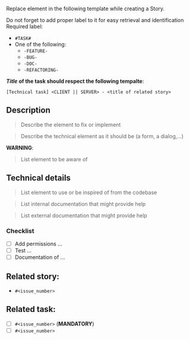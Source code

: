 Replace element in the following template while creating a Story.

Do not forget to add proper label to it for easy retrieval and identification
Required label: 
 * `#TASK#`
 * One of the following:
     * `-FEATURE-`
     * `-BUG-`
     * `-DOC-`
     * `-REFACTORING-`

**_Title_ of the task should respect the following tempalte**:

```
[Technical task] <CLIENT || SERVER> - <title of related story>
```

## Description

> Describe the element to fix or implement

> Describe the technical element as it should be (a form, a dialog,...)

**WARNING**: 
> List element to be aware of

## Technical details

> List element to use or be inspired of from the codebase

> List internal documentation that might provide help

> List external documentation that might provide help

### Checklist

 * [ ] Add permissions ...
 * [ ] Test ...
 * [ ] Documentation of ...

## Related story:

 * `#<issue_number>`

## Related task:

 * [ ] `#<issue_number>` (**MANDATORY**)
 * [ ] `#<issue_number>`
